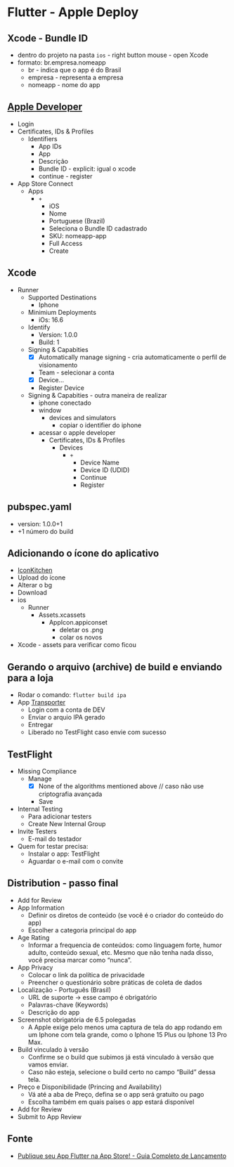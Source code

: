 # Flutter - Apple Deploy

## Xcode - Bundle ID
- dentro do projeto na pasta ```ios``` - right button mouse - open Xcode
- formato: br.empresa.nomeapp
  - br - indica que o app é do Brasil
  - empresa - representa a empresa
  - nomeapp - nome do app

## [Apple Developer](developer.apple.com)
- Login
- Certificates, IDs & Profiles
  - Identifiers
    - App IDs
    - App
    - Descrição
    - Bundle ID - explicit: igual o xcode
    - continue - register
- App Store Connect
  - Apps
    - ```+```
      - iOS
      - Nome
      - Portuguese (Brazil)
      - Seleciona o Bundle ID cadastrado
      - SKU: nomeapp-app
      - Full Access
      - Create

## Xcode
- Runner
  - Supported Destinations
    - Iphone
  - Minimium Deployments
    - iOs: 16.6
  - Identify
    - Version: 1.0.0
    - Build: 1
  - Signing & Capabities
    - [x] Automatically manage signing - cria automaticamente o perfil de visionamento
    - Team - selecionar a conta
    - [x] Device…
    - Register Device
  - Signing & Capabities - outra maneira de realizar
    - iphone conectado
    - window
      - devices and simulators
        - copiar o identifier do iphone
    - acessar o apple developer
      - Certificates, IDs & Profiles
        - Devices
          - ```+```
            - Device Name
            - Device ID (UDID)
            - Continue
            - Register

## pubspec.yaml
- version: 1.0.0+1
- +1 número do build

## Adicionando o ícone do aplicativo
- [IconKitchen](https://icon.kitchen/i/H4sIAAAAAAAAA6tWKkvMKU0tVrKqVkpJLMoOyUjNTVWySkvMKU6t1VHKzU8pzQHJRisl5qUU5WemKOkoZeYXA8ny1CSl2FoApT8%2BHkAAAAA%3D)
- Upload do ícone
- Alterar o bg
- Download
- ios
  - Runner
    - Assets.xcassets
      - AppIcon.appiconset
        - deletar os .png
        - colar os novos
- Xcode - assets para verificar como ficou

## Gerando o arquivo (archive) de build e enviando para a loja
- Rodar o comando: ```flutter build ipa```
- App [Transporter](https://apps.apple.com/br/app/transporter/id1450874784?mt=12)
  - Login com a conta de DEV
  - Enviar o arquio IPA gerado
  - Entregar
  - Liberado no TestFlight caso envie com sucesso

## TestFlight
- Missing Compliance
  - Manage
    - [x] None of the algorithms mentioned above // caso não use criptografia avançada
    - Save
- Internal Testing
  - Para adicionar testers
  - Create New Internal Group
- Invite Testers
  - E-mail do testador
- Quem for testar precisa:
  - Instalar o app: TestFlight
  - Aguardar o e-mail com o convite

## Distribution - passo final
- Add for Review
- App Information
  - Definir os diretos de conteúdo (se você é o criador do conteúdo do app)
  - Escolher a categoria principal do app
- Age Rating
  - Informar a frequencia de conteúdos: como linguagem forte, humor adulto, conteúdo sexual, etc. Mesmo que não tenha nada disso, você precisa marcar como “nunca”.
- App Privacy
  - Colocar o link da política de privacidade
  - Preencher o questionário sobre práticas de coleta de dados
- Localização - Português (Brasil)
  - URL de suporte -> esse campo é obrigatório
  - Palavras-chave (Keywords)
  - Descrição do app
- Screenshot obrigatória de 6.5 polegadas
  - A Apple exige pelo menos uma captura de tela do app rodando em um Iphone com tela grande, como o Iphone 15 Plus ou Iphone 13 Pro Max.
- Build vinculado à versão
  - Confirme se o build que subimos já está vinculado à versão que vamos enviar.
  - Caso não esteja, selecione o build certo no campo “Build” dessa tela.
- Preço e Disponibilidade (Princing and Availability)
  - Vá até a aba de Preço, defina se o app será gratuito ou pago
  - Escolha também em quais países o app estará disponível
- Add for Review
- Submit to App Review

## Fonte
- [Publique seu App Flutter na App Store! - Guia Completo de Lançamento](https://www.youtube.com/watch?v=bMHBfdLmB2Y&ab_channel=FlutterBrasil)

